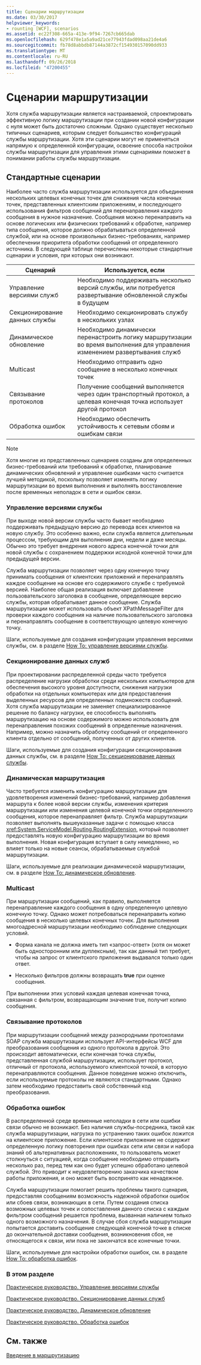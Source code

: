 ```yaml
---
title: Сценарии маршрутизации
ms.date: 03/30/2017
helpviewer_keywords:
- rounting [WCF], scenarios
ms.assetid: ec22f308-665a-413e-9f94-7267cb665dab
ms.openlocfilehash: 629f478e1a5a9ad21ce77943fdad098aa21de4a6
ms.sourcegitcommit: fb78d8abbdb87144a3872cf154930157090dd933
ms.translationtype: MT
ms.contentlocale: ru-RU
ms.lasthandoff: 09/26/2018
ms.locfileid: "47200455"
---
```

# <a name="routing-scenarios"></a>Сценарии маршрутизации
Хотя служба маршрутизации является настраиваемой, спроектировать эффективную логику маршрутизации при создании новой конфигурации с нуля может быть достаточно сложным.  Однако существует несколько типичных сценариев, которым следует большинство конфигураций службы маршрутизации. Хотя эти сценарии могут не применяться напрямую к определенной конфигурации, освоение способа настройки службы маршрутизации для управления этими сценариями поможет в понимании работы службы маршрутизации.  
  
## <a name="common-scenarios"></a>Стандартные сценарии  
 Наиболее часто служба маршрутизации используется для объединения нескольких целевых конечных точек для снижения числа конечных точек, представленных клиентским приложениям, и последующего использования фильтров сообщений для перенаправления каждого сообщения в нужное назначение. Сообщения можно перенаправить на основе логических или физических требований к обработке, например типа сообщения, которое должно обрабатываться определенной службой, или на основе произвольных бизнес-требованиях, например обеспечении приоритета обработки сообщений от определенного источника. В следующей таблице перечислены некоторые стандартные сценарии и условия, при которых они возникают.  
  
|Сценарий|Используется, если|  
|--------------|--------------|  
|Управление версиями служб|Необходимо поддерживать несколько версий службы, или потребуется развертывание обновленной службы в будущем|  
|Секционирование данных службы|Необходимо секционировать службу в нескольких узлах|  
|Динамическое обновление|Необходимо динамически перенастроить логику маршрутизации во время выполнения для управления изменением развертывания служб|  
|Multicast|Необходимо отправить одно сообщение в несколько конечных точек|  
|Связывание протоколов|Получение сообщений выполняется через один транспортный протокол, а целевая конечная точка использует другой протокол|  
|Обработка ошибок|Необходимо обеспечить устойчивость к сетевым сбоям и ошибкам связи|  
  
> [!NOTE]
>  Хотя многие из представленных сценариев созданы для определенных бизнес-требований или требований к обработке, планирование динамических обновлений и управление ошибками часто считается лучшей методикой, поскольку позволяет изменять логику маршрутизации во время выполнения и выполнять восстановление после временных неполадок в сети и ошибок связи.  
  
### <a name="service-versioning"></a>Управление версиями службы  
 При выходе новой версии службы часто бывает необходимо поддерживать предыдущую версию до перевода всех клиентов на новую службу. Это особенно важно, если служба является длительным процессом, требующим для выполнения дни, недели и даже месяцы. Обычно это требует внедрения нового адреса конечной точки для новой службы с сохранением поддержки исходной конечной точки для предыдущей версии.  
  
 Служба маршрутизации позволяет через одну конечную точку принимать сообщения от клиентских приложений и перенаправлять каждое сообщение на основе его содержимого службе с требуемой версией. Наиболее общая реализация включает добавление пользовательского заголовка в сообщение, определяющее версию службы, которая обрабатывает данное сообщение. Служба маршрутизации может использовать объект XPathMessageFilter для проверки каждого сообщения на наличие пользовательского заголовка и перенаправлять сообщение в соответствующую целевую конечную точку.  
  
 Шаги, используемые для создания конфигурации управления версиями службы, см. в разделе [How To: управление версиями службы](../../../../docs/framework/wcf/feature-details/how-to-service-versioning.md).
  
### <a name="service-data-partitioning"></a>Секционирование данных служб  
 При проектировании распределенной среды часто требуется распределение нагрузки обработки среди нескольких компьютеров для обеспечения высокого уровня доступности, снижения нагрузки обработки на отдельных компьютерах или для предоставления выделенных ресурсов для определенных подмножеств сообщений. Хотя служба маршрутизации не заменяет специализированное решение по балансу нагрузки, ее способность выполнять маршрутизацию на основе содержимого можно использовать для перенаправления похожих сообщений в определенные назначения. Например, можно назначить обработку сообщений от определенного клиента отдельно от сообщений, полученных от других клиентов.  
  
 Шаги, используемые для создания конфигурации секционирования данных службы, см. в разделе [How To: секционирование данных службы](../../../../docs/framework/wcf/feature-details/how-to-service-data-partitioning.md).  
  
### <a name="dynamic-routing"></a>Динамическая маршрутизация  
 Часто требуется изменить конфигурацию маршрутизации для удовлетворения изменений бизнес-требований, например добавления маршрута к более новой версии службы, изменения критерия маршрутизации или изменения целевой конечной точки определенного сообщения, которое перенаправляет фильтр. Служба маршрутизации позволяет выполнять вышеуказанные задачи с помощью класса <xref:System.ServiceModel.Routing.RoutingExtension>, который позволяет предоставлять новую конфигурацию маршрутизации во время выполнения. Новая конфигурация вступает в силу немедленно, но влияет только на новые сеансы, обрабатываемые службой маршрутизации.  
  
 Шаги, используемые для реализации динамической маршрутизации, см. в разделе [How To: динамическое обновление](../../../../docs/framework/wcf/feature-details/how-to-dynamic-update.md).
  
### <a name="multicast"></a>Multicast  
 При маршрутизации сообщений, как правило, выполняется перенаправление каждого сообщения в одну определенную целевую конечную точку.  Однако может потребоваться перенаправить копию сообщения в несколько целевых конечных точек. Для выполнения многоадресной маршрутизации необходимо соблюдение следующих условий.  
  
-   Форма канала не должна иметь тип «запрос-ответ» (хотя он может быть односторонним или дуплексным), так как данный тип требует, чтобы на запрос от клиентского приложения выдавался только один ответ.  
  
-   Несколько фильтров должны возвращать **true** при оценке сообщения.  
  
 При выполнении этих условий каждая целевая конечная точка, связанная с фильтром, возвращающим значение true, получит копию сообщения.  
  
### <a name="protocol-bridging"></a>Связывание протоколов  
 При маршрутизации сообщений между разнородными протоколами SOAP служба маршрутизации использует API-интерфейсы WCF для преобразования сообщения из одного протокола в другой. Это происходит автоматически, если конечная точка службы, представленная службой маршрутизации, использует протокол, отличный от протокола, используемого клиентской точкой, в которую перенаправляются сообщения. Данное поведение можно отключить, если используемые протоколы не являются стандартными. Однако затем необходимо предоставить свой собственный код преобразования.
  
### <a name="error-handling"></a>Обработка ошибок  
 В распределенной среде временные неполадки в сети или ошибки связи обычно не возникают. Без наличия службы-посредника, такой как служба маршрутизации, нагрузка по устранению таких ошибок ложится на клиентское приложение. Если клиентское приложение не содержит определенную логику повторения при ошибках сети или связи и набора знаний об альтернативных расположениях, то пользователь может столкнуться с ситуацией, когда сообщение необходимо отправить несколько раз, перед тем как оно будет успешно обработано целевой службой. Это приводит к неудовлетворению заказчика качеством работы приложения, и оно может быть воспринято как ненадежное.  
  
 Служба маршрутизации помогает решить проблемы такого сценария, предоставляя сообщениям возможность надежной обработки ошибок или сбоев связи, возникающих в сети. Путем создания списка возможных целевых точек и сопоставления данного списка с каждым фильтром сообщений решается проблема, вызванная наличием только одного возможного назначения. В случае сбоя служба маршрутизации попытается доставить сообщение следующей конечной точке в списке до окончательной доставки сообщения, возникновения сбоя, не относящегося к связи, или пока не закончатся все конечные точки.  
  
 Шаги, используемые для настройки обработки ошибок, см. в разделе [How To: обработка ошибок](../../../../docs/framework/wcf/feature-details/how-to-error-handling.md).
  
### <a name="in-this-section"></a>В этом разделе  
 [Практическое руководство. Управление версиями службы](../../../../docs/framework/wcf/feature-details/how-to-service-versioning.md)  
  
 [Практическое руководство. Секционирование данных служб](../../../../docs/framework/wcf/feature-details/how-to-service-data-partitioning.md)  
  
 [Практическое руководство. Динамическое обновление](../../../../docs/framework/wcf/feature-details/how-to-dynamic-update.md)  
  
 [Практическое руководство. Обработка ошибок](../../../../docs/framework/wcf/feature-details/how-to-error-handling.md)  
  
## <a name="see-also"></a>См. также  
 [Введение в маршрутизацию](../../../../docs/framework/wcf/feature-details/routing-introduction.md)
